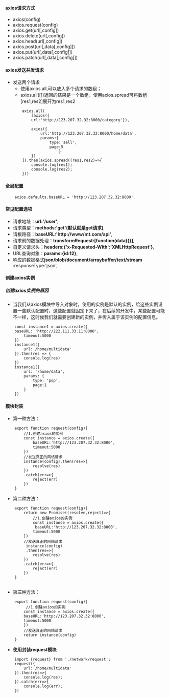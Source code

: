 #### axios请求方式
- axios(config)
- axios.request(config)
- axios.get(url[,config])
- axios.delete(url[,config])
- axios.head(url[,config])
- axios.post(url[,data[,config]])
- axios.put(url[,data[,config]])
- axios.patch(url[,data[,config]])


#### axios发送并发请求
- 发送两个请求
    - 使用axios.all,可以放入多个请求的数组；
    - axios.all([])返回的结果是一个数组，使用axios.spread可将数组[res1,res2]展开为res1,res2
    ```
        axios.all(
            [axios({
            url:'http://123.207.32.32:8000/category'}),

            axios({
                url:'http://123.207.32.32:8000/home/data',
                params:{
                    type:'sell',
                    page:5
                        }
            })
        ]).then(axios.spread((res1,res2)=>{
            console.log(res1);
            console.log(res2);
        }))
    ```

#### 全局配置
```
    axios.defaults.baseURL = 'http://123.207.32.32:8000'
```

#### 常见配置选项
- 请求地址：**url:'/user'**,
- 请求类型：**methods:'get'(默认就是get请求)**,
- 请根路径：**baseURL:'http://www/mt.com/api'**,
- 请求前的数据处理：**transformRequest:[function(data){}]**,
- 自定义请求头：**headers:{'x-Requested-With':'XMLHttpRequest'}**,
- URL查询对象：**params:{id:12}**,
- 响应的数据格式**json/blob/document/arraybuffer/text/stream** :responseType:'json',

#### 创建axios实例

##### 创建axios实例的原因
- 当我们从axios模块中导入对象时，使用的实例是默认的实例，给这些实例设置一些默认配置时，这些配置就固定下来了，在后续的开发中，某些配置可能不一样，这时候我们就需要创建新的实例，并传入属于该实例的配置信息。
```
    const instance1 = axios.create({
    baseURL: 'http://222.111.33.11:8000',
        timeout:5000
    })
    instance1({
        url:'/home/multidata'
    }).then(res => {
        console.log(res)
    })
    instance1({
        url: '/home/data',
        params: {
            type: 'pop',
            page:1
        }
    })
```
#### 模块封装

- 第**一**种方法：
```
    export function request(config){
        //1.创建axios的实例
        const instance = axios.create({
            baseURL:'http://123.207.32.32:8000',
            timeout:5000
        })
        //发送真正的网络请求
        instance(config).then(res=>{
            resolve(res)
        })
        .catch(err=>{
            reject(err)
        })
    }
```
- 第**二**种方法：
```
    export function request(config){
        return new Promise((resolve,reject)=>{
            //1.创建axios的实例
            const instance = axios.create({
             baseURL:'http://123.207.32.32:8000',
            timeout:5000
        })
        //发送真正的网络请求
         instance(config)
         .then(res=>{
            resolve(res)
        })
        .catch(err=>{
            reject(err)
        })
    }
    
```
- 第**三**种方法：
```
    export function request(config){
         //1.创建axios的实例
        const instance = axios.create({
        baseURL:'http://123.207.32.32:8000',
        timeout:5000
        })
        //发送真正的网络请求
        return instance(config)
    }
```
- **使用封装request模块**
```
    import {request} from './network/request';
    request({
        url:'/home/multidata'
    }).then(res=>{
        console.log(res);
    }).catch(err=>{
        console.log(err);
    })
```


